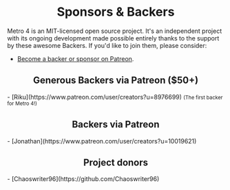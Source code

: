 <h1 align="center">Sponsors &amp; Backers</h1>

Metro 4 is an MIT-licensed open source project. 
It's an independent project with its ongoing development made possible entirely thanks to the support by these awesome Backers. 
If you'd like to join them, please consider:

- [Become a backer or sponsor on Patreon](https://www.patreon.com/metroui).

<!--
<h2 align="center">Platinum via Patreon</h2>
-->

<!--
<h2 align="center">Gold via Patreon</h2>
-->

<!--
<h2 align="center">Silver via Patreon</h2>
-->

<!--
<h2 align="center">Bronze via Patreon</h2>
-->

<h2 align="center">Generous Backers via Patreon ($50+)</h2>
- [Riku](https://www.patreon.com/user/creators?u=8976699) <small>(The first backer for Metro 4!)</small>


<h2 align="center">Backers via Patreon</h2>
- [Jonathan](https://www.patreon.com/user/creators?u=10019621)

<h2 align="center">Project donors</h2>
- [Chaoswriter96](https://github.com/Chaoswriter96)
